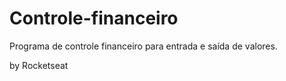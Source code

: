 # Controle-financeiro
Programa de controle financeiro para entrada e saída de valores.

by Rocketseat 
